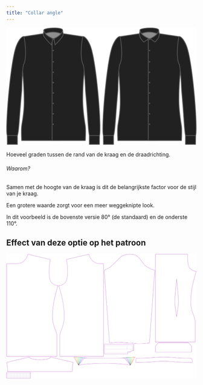 ```yaml
---
title: "Collar angle"
---
```


![Hoek kraag](collarangle.svg)

Hoeveel graden tussen de rand van de kraag en de draadrichting.

<Note>

###### Waarom?

Samen met de hoogte van de kraag is dit de belangrijkste factor voor de stijl van je kraag.

Een grotere waarde zorgt voor een meer weggeknipte look.

In dit voorbeeld is de bovenste versie 80° (de standaard) en de onderste 110°.

</Note>

## Effect van deze optie op het patroon

![Deze afbeelding toont het effect van deze optie door meerdere varianten die een andere waarde hebben voor deze optie te vervangen](simon_collarangle_sample.svg "Effect van deze optie op het patroon")
